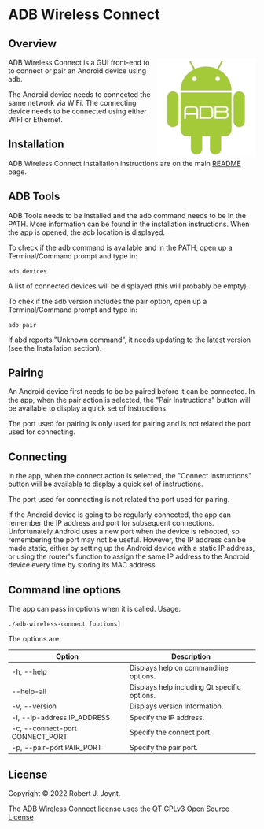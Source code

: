 # ADB Wireless Connect

## Overview

<img align="right" src="./images/ADB Wireless Connect.png" alt="ADB Wireless Connect" style="zoom:100%;" />ADB Wireless Connect is a GUI front-end to to connect or pair an Android device using adb.

 The Android device needs to connected the same network via WiFi. The connecting device needs to be connected using either WiFI or Ethernet.

## Installation

ADB Wireless Connect installation instructions are on the main <a href="https://github.com/Jalopy-Tech/ADB-Wireless-Connect/blob/main/README.md">README</a> page.

## ADB Tools

ADB Tools needs to be installed and the adb command needs to be in the PATH. More information can be found in the installation instructions. When the app is opened, the adb location is displayed.

To check if the adb command is available and in the PATH, open up a Terminal/Command prompt and type in:

  ```
  adb devices
  ```

 A list of connected devices will be displayed (this will probably be empty).

To chek if the adb version includes the pair option, open up a Terminal/Command prompt and type in:

  ```
adb pair
  ```

 If abd reports "Unknown command", it needs updating to the latest version (see the Installation section).

## Pairing

An Android device first needs to be be paired before it can be connected. In the app, when the pair action is selected, the "Pair Instructions" button will be available to display a quick set of instructions.

The port used for pairing is only used for pairing and is not related the port used for connecting.

## Connecting

In the app, when the connect action is selected, the "Connect Instructions" button will be available to display a quick set of instructions.

The port used for connecting is not related the port used for pairing.

If the Android device is going to be regularly connected, the app can remember the IP address and port for subsequent connections.  Unfortunately Android uses a new port when the device is rebooted, so remembering the port may not be useful. However, the IP address can be made static, either by setting up the Android device with a static IP address, or using the router's function to assign the same IP address to the Android device every time by storing its MAC address.

## Command line options

The app can pass in options when it is called. Usage:

  ```
./adb-wireless-connect [options]
  ```

The options are:

| Option                          | Description                                  |
| ------------------------------- | -------------------------------------------- |
| -h, --help                      | Displays help on commandline options.        |
| --help-all                      | Displays help including Qt specific options. |
| -v, --version                   | Displays version information.                |
| -i, --ip-address IP_ADDRESS     | Specify the IP address.                      |
| -c, --connect-port CONNECT_PORT | Specify the connect port.                    |
| -p, --pair-port PAIR_PORT       | Specify the pair port.                       |

## License

Copyright &copy; 2022 Robert J. Joynt.

The <a href="https://github.com/Jalopy-Tech/ADB-Wireless-Connect /blob/main/LICENSE.md">ADB Wireless Connect  license</a> uses the <a href="https://www.qt.io/">QT</a> GPLv3 <a href="https://doc.qt.io/qt-5/gpl.html">Open Source License</a>
